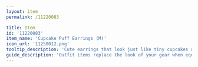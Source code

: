 ```yaml
---
layout: item
permalink: /11220083

title: Item
id: '11220083'
item_name: 'Cupcake Puff Earrings (M)'
icon_url: '11250012.png'
tooltip_description: 'Cute earrings that look just like tiny cupcakes adorned with tasty frosting.'
guide_description: 'Outfit items replace the look of your gear when equipped.'
---
```

